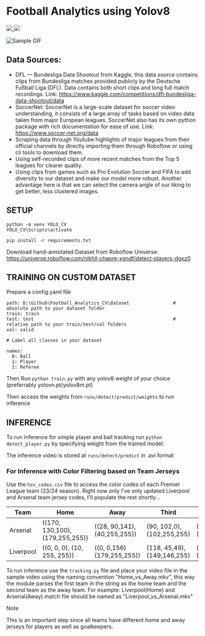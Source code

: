 # Football Analytics using Yolov8

<a href="https://universe.roboflow.com/nikhil-chapre-xgndf/detect-players-dgxz0">
    <img src="https://app.roboflow.com/images/download-dataset-badge.svg"></img>
</a>

<a href="https://universe.roboflow.com/nikhil-chapre-xgndf/detect-players-dgxz0/model/">
    <img src="https://app.roboflow.com/images/try-model-badge.svg"></img>
</a>


<p></p>

![Sample GIF](https://github.com/NikhilC2209/Football_Analytics_CV/blob/master/sample/final.gif)


## Data Sources:

- DFL — Bundesliga Data Shootout from Kaggle, this data source contains clips from Bundesliga matches provided publicly by the Deutsche Fußball Liga (DFL). Data contains both short clips and long full match recordings. Link: https://www.kaggle.com/competitions/dfl-bundesliga-data-shootout/data
- SoccerNet: SoccerNet is a large-scale dataset for soccer video understanding, it consists of a large array of tasks based on video data taken from major European leagues. SoccerNet also has its own python package with rich documentation for ease of use. Link: https://www.soccer-net.org/data
- Scraping data through Youtube highlights of major leagues from their official channels by directly importing them through Roboflow or using cli tools to download them.
- Using self-recorded clips of more recent matches from the Top 5 leagues for clearer quality.
- Using clips from games such as Pro Evolution Soccer and FIFA to add diversity to our dataset and make our model more robust. Another advantage here is that we can select the camera angle of our liking to get better, less clustered images.

## SETUP

```
python -m venv YOLO_CV
YOLO_CV\Scripts\activate

pip install -r requirements.txt
```

Download hand-annotated Dataset from Roboflow Universe: https://universe.roboflow.com/nikhil-chapre-xgndf/detect-players-dgxz0

## TRAINING ON CUSTOM DATASET

Prepare a config.yaml file 

```
path: D:\Github\Football_Analytics_CV\dataset                # absolute path to your dataset folder
train: train                                                 
test: test                                                   # relative path to your train/test/val folders
val: valid

# Label all classes in your dataset

names:
  0: Ball
  1: Player
  2: Referee
```

Then Run ```python train.py``` with any yolov8 weight of your choice (preferrably yolovn.pt/yolov8m.pt) 

Then access the weights from ```runs/detect/predict/weights``` to run inference

## INFERENCE

To run inference for simple player and ball tracking run ```python detect_player.py``` by specifying weight from the trained model. 

The inference video is stored at ```runs/detect/predict``` in .avi format

### For Inference with Color Filtering based on Team Jerseys

Use the ```hsv_codes.csv``` file to access the color codes of each Premier League team (23/24 season).
Right now only I've only updated Liverpool and Arsenal team jersey codes, I'll populate the rest shortly...


| Team | Home | Away | Third | GK1 | GK2
| ------------- | ------------- | ------------- | ------------- | ------------- | ------------- |
| Arsenal | ((170, 130,100), (179,255,255)) | ((28, 90,141), (40,255,255)) | (90, 102,0), (102,255,255) | ((0,0,0), (179,76,114)) | ((90,142,0), (124,255,255)) | 
| Liverpool | ((0, 0, 0), (10, 255, 255)) | ((0, 0,156) (179,255,255)) | (118, 45,49), (149,146,255) | ((38,0,0), (179,255,109)) | ((47,0,0), (80,255,255)) |

To run inference use the ```tracking.py``` file and place your video file in the sample video using the naming convention "Home_vs_Away.mkv", this way the module parses the first team in the string as the home team and the second team as the away team. For example: Liverpool(Home) and Arsenal(Away) match file should be named as "Liverpool_vs_Arsenal.mkv"

> [!NOTE]  
> This is an important step since all teams have different home and away jerseys for players as well as goalkeepers.



